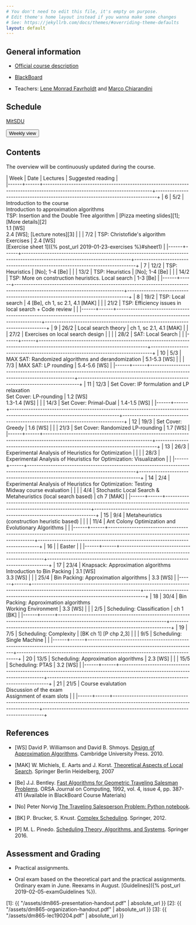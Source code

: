 ```yaml
---
# You don't need to edit this file, it's empty on purpose.
# Edit theme's home layout instead if you wanna make some changes
# See: https://jekyllrb.com/docs/themes/#overriding-theme-defaults
layout: default
---
```



## General information

- [Official course description](https://odinlister.sdu.dk/fagbesk/internkode/DM865/en)

- [BlackBoard](https://e-learn.sdu.dk/webapps/blackboard/execute/courseMain?course_id=_401855_1)

- Teachers: [Lene Monrad Favrholdt](http://www.imada.sdu.dk/~lenem/) and [Marco Chiarandini](http://www.imada.sdu.dk/~marco)


## Schedule



<a href="https://mitsdu.sdu.dk/skema/activity/N340040101/f19">MitSDU</a>


<button onclick="myFunction('h1')" class="w3-btn w3-cell
w3-left-align">Weekly view<i class="fa fa-caret-down"></i></button>
<div id="h1" class="w3-container w3-hide">

<div class="w3-responsive">


<div w3-include-html="./assets/dm865.html"></div> 
<script>
w3.includeHTML();
</script>
</div>
</div>




## Contents 

The overview will be continuously updated during the course.

| Week | Date | Lectures  	                                                                                                         | Suggested reading                                                            |  
|------+------+----------------------------------------------------------------------------------------------------------------------------+------------------------------------------------------------------------------+
|    6 | 5/2  | Introduction to the course <br> Introduction to approximation algorithms <br> TSP: Insertion and the Double Tree algorithm | [Pizza meeting slides][1]; [More details][2] <br> 1.1 [WS] <br> 2.4 [WS]; [Lecture notes][3] |
|      | 7/2  | TSP: Christofide's algorithm <br> Exercises                                                                                | 2.4 [WS]<br> [Exercise sheet 1]({% post_url 2019-01-23-exercises %}#sheet1) |
|------+------+----------------------------------------------------------------------------------------------------------------------------+------------------------------------------------------------------------------+
|    7 | 12/2 | TSP: Heuristics                                                                                                            | [No]; 1-4 [Be]                                                               |
|      | 13/2 | TSP: Heuristics                                                                                                            | [No]; 1-4 [Be]                                                               |
|      | 14/2 | TSP: More on construction heuristics. Local search                                                                         | 1-3 [Be]                                                                     |
|------+------+----------------------------------------------------------------------------------------------------------------------------+------------------------------------------------------------------------------+
|    8 | 19/2 | TSP: Local search                                                                                                          | 4 [Be], ch 1, sc 2.1, 4.1 [MAK]                                              |
|      | 21/2 | TSP: Efficiency issues in local search + Code review                                                                       |                                                                              |
|------+------+----------------------------------------------------------------------------------------------------------------------------+------------------------------------------------------------------------------+
|    9 | 26/2 | Local search theory                                                                                                        | ch 1, sc 2.1, 4.1 [MAK]                                                      |
|      | 27/2 | Exercises on local search design                                                                                           |                                                                              |
|      | 28/2 | SAT: Local Search                                                                                                          |                                                                              |
|------+------+----------------------------------------------------------------------------------------------------------------------------+------------------------------------------------------------------------------+
|   10 | 5/3  | MAX SAT: Randomized algorithms and derandomization                                                                         | 5.1-5.3 [WS]                                                                 |
|      | 7/3  | MAX SAT: LP rounding                                                                                                       | 5.4-5.6 [WS]                                                                 |
|------+------+----------------------------------------------------------------------------------------------------------------------------+------------------------------------------------------------------------------+
|   11 | 12/3 | Set Cover: IP formulation and LP relaxation<br> Set Cover: LP-rounding                                                     | 1.2 [WS] <br> 1.3-1.4 [WS]                                                   |
|      | 14/3 | Set Cover: Primal-Dual                                                                                                     | 1.4-1.5 [WS]                                                                 |
|------+------+----------------------------------------------------------------------------------------------------------------------------+------------------------------------------------------------------------------+
|   12 | 19/3 | Set Cover: Greedy                                                                                                          | 1.6 [WS]                                                                     |
|      | 21/3 | Set Cover: Randomized LP-rounding                                                                                          | 1.7 [WS]                                                                     |
|------+------+----------------------------------------------------------------------------------------------------------------------------+------------------------------------------------------------------------------+
|   13 | 26/3 | Experimental Analysis of Heuristics for Optimization                                                                       |                                                                              |
|      | 28/3 | Experimental Analysis of Heuristics for Optimization: Visualization                                                        |                                                                              |
|------+------+----------------------------------------------------------------------------------------------------------------------------+------------------------------------------------------------------------------+
|   14 | 2/4  | Experimental Analysis of Heuristics for Optimization: Testing <br> Midway course evaluation                                |                                                                              |
|      | 4/4  | Stochastic Local Search & Metaheuristics (local search based)                                                              | ch 7 [MAK]                                                                   |
|------+------+----------------------------------------------------------------------------------------------------------------------------+------------------------------------------------------------------------------+
|   15 | 9/4  | Metaheuristics (construction heuristic based)                                                                              |                                                                              |
|      | 11/4 | Ant Colony Optimization and   Evolutionary Algorithms                                                                      |                                                                              |
|------+------+----------------------------------------------------------------------------------------------------------------------------+------------------------------------------------------------------------------+
|   16 |      | Easter                                                                                                                     |                                                                              |
|------+------+----------------------------------------------------------------------------------------------------------------------------+------------------------------------------------------------------------------+
|   17 | 23/4 | Knapsack: Approximation algorithms <br> Introduction to Bin Packing                                                        | 3.1 [WS] <br> 3.3 [WS]                                                       |
|      | 25/4 | Bin Packing: Approximation algorithms                                                                                      | 3.3 [WS]                                                                     |
|------+------+----------------------------------------------------------------------------------------------------------------------------+------------------------------------------------------------------------------+
|   18 | 30/4 | Bin Packing: Approximation algorithms <br> Working Environment                                                             | 3.3 [WS]                                                                     |
|      | 2/5  | Scheduling: Classification                                                                                                 | ch 1 [BK]                                                                    |
|------+------+----------------------------------------------------------------------------------------------------------------------------+------------------------------------------------------------------------------+
|   19 | 7/5  | Scheduling: Complexity                                                                                                     | [BK ch 1] [P chp 2,3]                                                        |
|      | 9/5  | Scheduling: Single Machine                                                                                                 |                                                                              |
|------+------+----------------------------------------------------------------------------------------------------------------------------+------------------------------------------------------------------------------+
|   20 | 13/5 | Scheduling: Approximation algorithms                                                                                       | 2.3 [WS]                                                                     |
|      | 15/5 | Scheduling: PTAS                                                                                                           | 3.2 [WS]                                                                     |
|------+------+----------------------------------------------------------------------------------------------------------------------------+------------------------------------------------------------------------------+
|   21 | 21/5 | Course evalutation <br> Discussion of the exam <br> Assignment of exam slots                                               |                                                                              |
|------+------+----------------------------------------------------------------------------------------------------------------------------+------------------------------------------------------------------------------+


## References 

- [WS] David P. Williamson and David
  B. Shmoys. [Design of Approximation Algorithms](http://www.designofapproxalgs.com/). Cambridge
  University Press. 2010.

- [MAK] W. Michiels, E. Aarts and J. Korst. [Theoretical Aspects of Local Search](http://dx.doi.org/10.1007/978-3-540-35854-1). Springer Berlin Heidelberg, 2007

- [Be]
  J.J. Bentley. [Fast Algorithms for Geometric Traveling Salesman Problems](http://dx.doi.org/10.1287/ijoc.4.4.387). ORSA
  Journal on Computing, 1992, vol. 4, issue 4, pp. 387-411 (Available in
  BlackBoard Course Materials)

- [No] Peter Norvig [The Traveling Salesperson Problem: Python notebook](http://nbviewer.jupyter.org/url/norvig.com/ipython/TSP.ipynb).

- [BK] P. Brucker, S. Knust. [Complex
  Scheduling](https://doi.org/10.1007/978-3-642-23929-8). Springer, 2012.

- [P] M. L. Pinedo. [Scheduling Theory, Algorithms, and Systems](https://doi.org/10.1007/978-3-319-26580-3). Springer 2016.  





## Assessment and Grading

- Practical assignments. 

- Oral exam based on the theoretical part and the practical
  assignments. Ordinary exam in June. Reexams in August. [Guidelines]({% post_url 2019-02-05-examGuidelines %}).



[1]: {{ "/assets/dm865-presentation-handout.pdf" | absolute_url }}
[2]: {{ "/assets/dm865-organization-handout.pdf" | absolute_url }}
[3]: {{ "/assets/dm865-lec190204.pdf" | absolute_url }}
